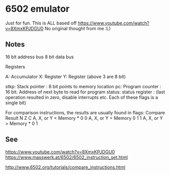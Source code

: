 # 6502 emulator

Just for fun.
This is ALL based off https://www.youtube.com/watch?v=8XmxKPJDGU0
No original thought from me :L)

## Notes

16 bit address bus
8 bit data bus

Registers

A: Accumulator
X: Register
Y: Register
(above 3 are 8 bit)

stkp: Stack pointer : 8 bit points to memory location
pc: Program counter : 16 bit. Address of next byte to read for program
status: status register  :  (last operation resulted in zero, disable interrupts etc. Each of these flags is a single bit)


For comparison instructions, the results are usually found in flags:
Compare Result	    N	Z	C
A, X, or Y < Memory	*	0	0
A, X, or Y = Memory	0	1	1
A, X, or Y > Memory	*	0	1



## See

https://www.youtube.com/watch?v=8XmxKPJDGU0
https://www.masswerk.at/6502/6502_instruction_set.html

http://www.6502.org/tutorials/compare_instructions.html
